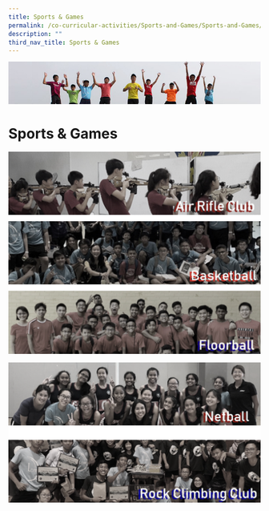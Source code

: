```yaml
---
title: Sports & Games
permalink: /co-curricular-activities/Sports-and-Games/Sports-and-Games/permalink/
description: ""
third_nav_title: Sports & Games
---
```

![](/images/Banner.jpg)

Sports & Games
==============

![](/images/Sportsandgames.png)

![](/images/Sports.png)